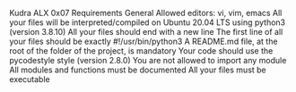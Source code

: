 Kudra ALX 0x07
Requirements
General
Allowed editors: vi, vim, emacs
All your files will be interpreted/compiled on Ubuntu 20.04 LTS using python3 (version 3.8.10)
All your files should end with a new line
The first line of all your files should be exactly #!/usr/bin/python3
A README.md file, at the root of the folder of the project, is mandatory
Your code should use the pycodestyle style (version 2.8.0)
You are not allowed to import any module
All modules and functions must be documented
All your files must be executable
